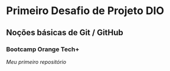 # Primeiro Desafio de Projeto DIO

## Noções básicas de Git / GitHub
### Bootcamp Orange Tech+

*Meu primeiro repositório* 
